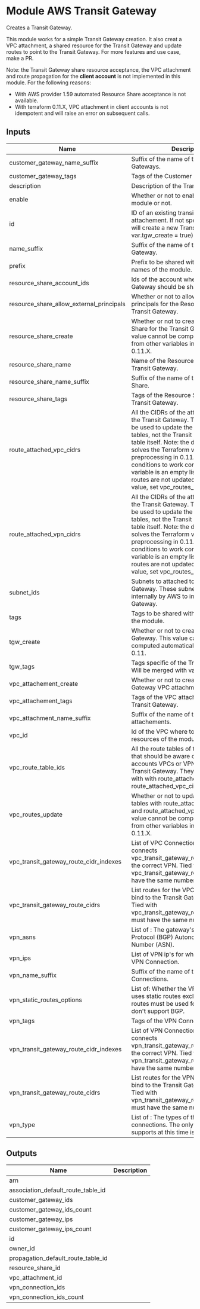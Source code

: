 # Module AWS Transit Gateway

Creates a Transit Gateway.

This module works for a simple Transit Gateway creation.
It also creat a VPC attachment, a shared resource for the Transit Gateway and update routes to point to the Transit Gateway.
For more features and use case, make a PR.

Note: the Transit Gateway share resource acceptance, the VPC attachment and route propagation for the **client account** is not implemented in this module.
For the following reasons:
- With AWS provider 1.59 automated Resource Share acceptance is not available.
- With terraform 0.11.X, VPC attachment in client accounts is not idempotent and will raise an error on subsequent calls.

<!-- BEGINNING OF PRE-COMMIT-TERRAFORM DOCS HOOK -->
## Inputs

| Name | Description | Type | Default | Required |
|------|-------------|:----:|:-----:|:-----:|
| customer\_gateway\_name\_suffix | Suffix of the name of the Customer Gateways. | string | `"customer-gateway"` | no |
| customer\_gateway\_tags | Tags of the Customer Gateways. | map | `{}` | no |
| description | Description of the Transit Gateway. | string | `""` | no |
| enable | Whether or not to enable the entire module or not. | string | `"true"` | no |
| id | ID of an existing transit gateway for attachement. If not specify, the module will create a new Transit Gateway \(with var.tgw\_create = true\). | string | `""` | no |
| name\_suffix | Suffix of the name of the Transit Gateway. | string | `"transit-gateway"` | no |
| prefix | Prefix to be shared with all resource’s names of the module. | string | `"tgw"` | no |
| resource\_share\_account\_ids | Ids of the account where the Transit Gateway should be shared. | list | `[]` | no |
| resource\_share\_allow\_external\_principals | Whether or not to allow external principals for the Resource Share for the Transit Gateway. | string | `"true"` | no |
| resource\_share\_create | Whether or not to create a Resource Share for the Transit Gateway. This value cannot be computed automatically from other variables in Terraform 0.11.X. | string | `"false"` | no |
| resource\_share\_name | Name of the Resource Share for the Transit Gateway. | string | `""` | no |
| resource\_share\_name\_suffix | Suffix of the name of the Resource Share. | string | `"resource-share"` | no |
| resource\_share\_tags | Tags of the Resource Share for the Transit Gateway. | map | `{}` | no |
| route\_attached\_vpc\_cidrs | All the CIDRs of the attached VPCs to the Transit Gateway. These routes will be used to update the current VPC route tables, not the Transit Gateway route table itself. Note: the default value solves the Terraform variable preprocessing in 0.11.X, preventing conditions to work correctly when this variable is an empty list. To make sure routes are not updated with this dummy value, set vpc\_routes\_update=false. | list | `[ "127.0.0.1/32" ]` | no |
| route\_attached\_vpn\_cidrs | All the CIDRs of the attached VPNs to the Transit Gateway. These routes will be used to update the current VPC route tables, not the Transit Gateway route table itself. Note: the default value solves the Terraform variable preprocessing in 0.11.X, preventing conditions to work correctly when this variable is an empty list. To make sure routes are not updated with this dummy value, set vpc\_routes\_update=false. | list | `[ "127.0.0.1/32" ]` | no |
| subnet\_ids | Subnets to attached to the Transit Gateway. These subnets will be used internally by AWS to install the Transit Gateway. | list | `[]` | no |
| tags | Tags to be shared with all resources of the module. | map | `{}` | no |
| tgw\_create | Whether or not to create a Transit Gateway. This value cannot be computed automatically in Terraform 0.11. | string | `"true"` | no |
| tgw\_tags | Tags specific of the Transit Gateway. Will be merged with var.tags. | map | `{}` | no |
| vpc\_attachement\_create | Whether or not to create the Transit Gateway VPC attachment. | string | `"true"` | no |
| vpc\_attachement\_tags | Tags of the VPC attachement of the Transit Gateway. | map | `{}` | no |
| vpc\_attachment\_name\_suffix | Suffix of the name of the VPC attachements. | string | `"attachement"` | no |
| vpc\_id | Id of the VPC where to create the resources of the module. | string | `""` | no |
| vpc\_route\_table\_ids | All the route tables of the current VPC that should be aware of the sub accounts VPCs or VPNs attached to the Transit Gateway. They will be updated with  with route\_attached\_vpn\_cidrs and route\_attached\_vpc\_cidrs. | list | `[]` | no |
| vpc\_routes\_update | Whether or not to update VPC route tables with route\_attached\_vpn\_cidrs and route\_attached\_vpc\_cidrs. This value cannot be computed automatically from other variables in Terraform 0.11.X. | string | `"true"` | no |
| vpc\_transit\_gateway\_route\_cidr\_indexes | List of VPC Connection index that connects vpc\_transit\_gateway\_route\_cidrs with the correct VPN. Tied with vpc\_transit\_gateway\_route\_cidrs, must have the same number of element. | list | `[]` | no |
| vpc\_transit\_gateway\_route\_cidrs | List routes for the VPC attachement to bind to the Transit Gateway route table. Tied with vpc\_transit\_gateway\_route\_cidr\_indexes, must have the same number of element. | list | `[]` | no |
| vpn\_asns | List of : The gateway's Border Gateway Protocol \(BGP\) Autonomous System Number \(ASN\). | list | `[]` | no |
| vpn\_ips | List of VPN ip's for which you want a VPN Connection. | list | `[]` | no |
| vpn\_name\_suffix | Suffix of the name of the VPN Connections. | string | `"vpn"` | no |
| vpn\_static\_routes\_options | List of: Whether the VPN connection uses static routes exclusively. Static routes must be used for devices that don't support BGP. | list | `[]` | no |
| vpn\_tags | Tags of the VPN Connections. | map | `{}` | no |
| vpn\_transit\_gateway\_route\_cidr\_indexes | List of VPN Connection index that connects vpn\_transit\_gateway\_route\_cidrs with the correct VPN. Tied with vpn\_transit\_gateway\_route\_cidrs, must have the same number of element. | list | `[]` | no |
| vpn\_transit\_gateway\_route\_cidrs | List routes for the VPN attachement to bind to the Transit Gateway route table. Tied with vpn\_transit\_gateway\_route\_cidr\_indexes, must have the same number of element. | list | `[]` | no |
| vpn\_type | List of : The types of the VPN connections. The only type AWS supports at this time is 'ipsec.1'. | string | `"ipsec.1"` | no |

## Outputs

| Name | Description |
|------|-------------|
| arn |  |
| association\_default\_route\_table\_id |  |
| customer\_gateway\_ids |  |
| customer\_gateway\_ids\_count |  |
| customer\_gateway\_ips |  |
| customer\_gateway\_ips\_count |  |
| id |  |
| owner\_id |  |
| propagation\_default\_route\_table\_id |  |
| resource\_share\_id |  |
| vpc\_attachment\_id |  |
| vpn\_connection\_ids |  |
| vpn\_connection\_ids\_count |  |

<!-- END OF PRE-COMMIT-TERRAFORM DOCS HOOK -->
